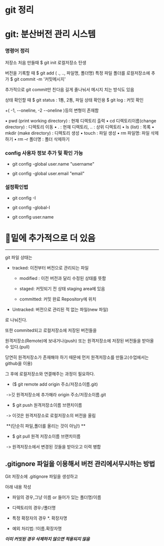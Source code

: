 # git 정리

# git: 분산버전 관리 시스템

### 명령어 정리

저장소 처음 만들때
$ git init 로컬저장소 탄생

버전을 기록할 때
$ git add ( ., .., 파일명, 폴더명) 특정 파일 폴더를 로컬저장소에 추가
$ git commit -m '커밋메시지'

추가적으로 git commit만 친다음 길게 줄나눠서 메시지 치는 방식도 있음

상태 확인할 때
$ git status : 1통, 2통, 파일 상태 확인용
$ git log : 커밋 확인

+( -1, --oneline, -2 --oneline )등의 변형이 존재함

• pwd (print working directory) : 현재 디렉토리 출력
• cd 디렉토리이름(change directory) : 디렉토리 이동
• . : 현재 디렉토리, .. : 상위 디렉토리
• ls (list) : 목록
• mkdir (make directory) : 디렉토리 생성
• touch : 파일 생성
• rm 파일명: 파일 삭제하기
• rm –r 폴더명 : 폴더 삭제하기

### config 사용자 정보 추가 및 확인 가능

- git config -global user.name "username"

- git config -global user.email "email"



### 설정확인법

- git config -I

- git config -global-I

- git config user.name

# 🥞밑에 추가적으로 더 있음

----

git 파일 상태는 

- tracked: 이전부터 버전으로 관리되는 파일

  - modified : 이전 버전과 달리 수정된 상태를 뜻함

  - staged: 커밋되기 전 상태 staging area에 있음

  - committed: 커밋 완료 Repository에 위치 

- Untracked: 버전으로 관리된 적 없는 파일(new 파일)

로 나눠진다.

또한 commited되고 로컬저장소에 저장된 버전들을

원격저장소(Remote)에 보내거나(push) 또는 원격저장소에 저장된 버전들을 받아올 수 있다.(pull)

당연히 원격저장소가 존재해야 하기 때문에 먼저 원격저장소를 만들고(수업에서는 github을 이용)

그 후에 로컬저장소와 연결해주는 과정이 필요하다.

- ($ git remote add origin 주소/저장소이름.git)

​	->깃 원격저장소에 추가해라 origin 주소/저장소이름.git

- $ git push 원격저장소이름 브랜치이름

​	-> 이것은 원격저장소로 로컬저장소의 버전을 올림

​		**(단순히 파일,폴더를 올리는 것이 아님!) **

- $ git pull 원격 저장소이름 브랜치이름

​	-> 원격저장소에서 변경된 것들을 받아오고 이력 병합

## .gitignore 파일을 이용해서 버전 관리에서무시하는 방법

Git 저장소에 .gitignore 파일을 생성하고

아래 내용 작성

- 파일의 경우,그냥 이름 or 들어가 있는 폴더명/이름

- 디렉토리의 경우:/폴더명

- 특정 확장자의 경우 *. 확장자명 

- 예외 처리법: !이름.확장자명

***이미 커밋된 경우 삭제하지 않으면 적용되지 않음***